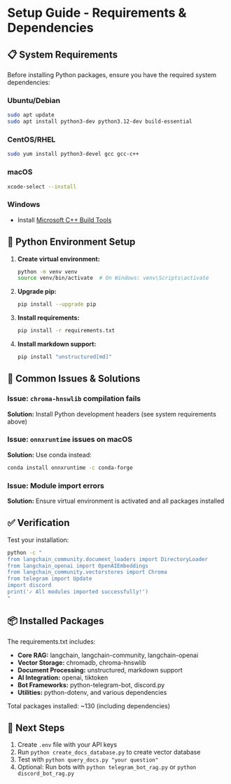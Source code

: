# Setup Guide - Requirements & Dependencies

## 📋 System Requirements

Before installing Python packages, ensure you have the required system dependencies:

### Ubuntu/Debian

```bash
sudo apt update
sudo apt install python3-dev python3.12-dev build-essential
```

### CentOS/RHEL

```bash
sudo yum install python3-devel gcc gcc-c++
```

### macOS

```bash
xcode-select --install
```

### Windows

- Install [Microsoft C++ Build Tools](https://visualstudio.microsoft.com/visual-cpp-build-tools/)

## 🐍 Python Environment Setup

1. **Create virtual environment:**

   ```bash
   python -m venv venv
   source venv/bin/activate  # On Windows: venv\Scripts\activate
   ```

2. **Upgrade pip:**

   ```bash
   pip install --upgrade pip
   ```

3. **Install requirements:**

   ```bash
   pip install -r requirements.txt
   ```

4. **Install markdown support:**
   ```bash
   pip install "unstructured[md]"
   ```

## 🔧 Common Issues & Solutions

### Issue: `chroma-hnswlib` compilation fails

**Solution:** Install Python development headers (see system requirements above)

### Issue: `onnxruntime` issues on macOS

**Solution:** Use conda instead:

```bash
conda install onnxruntime -c conda-forge
```

### Issue: Module import errors

**Solution:** Ensure virtual environment is activated and all packages installed

## ✅ Verification

Test your installation:

```bash
python -c "
from langchain_community.document_loaders import DirectoryLoader
from langchain_openai import OpenAIEmbeddings
from langchain_community.vectorstores import Chroma
from telegram import Update
import discord
print('✓ All modules imported successfully!')
"
```

## 📦 Installed Packages

The requirements.txt includes:

- **Core RAG:** langchain, langchain-community, langchain-openai
- **Vector Storage:** chromadb, chroma-hnswlib
- **Document Processing:** unstructured, markdown support
- **AI Integration:** openai, tiktoken
- **Bot Frameworks:** python-telegram-bot, discord.py
- **Utilities:** python-dotenv, and various dependencies

Total packages installed: ~130 (including dependencies)

## 🚀 Next Steps

1. Create `.env` file with your API keys
2. Run `python create_docs_database.py` to create vector database
3. Test with `python query_docs.py "your question"`
4. Optional: Run bots with `python telegram_bot_rag.py` or `python discord_bot_rag.py`
